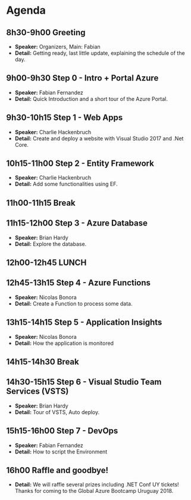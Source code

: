 Agenda
======

8h30-9h00 Greeting
------------------

- **Speaker:** Organizers, Main: Fabian
- **Detail:** Getting ready, last little update, explaining the schedule of the day.

9h00-9h30 Step 0 - Intro + Portal Azure
------------------------------

- **Speaker:** Fabian Fernandez
- **Detail:** Quick Introduction and a short tour of the Azure Portal.

9h30-10h15 Step 1 - Web Apps
------------------

- **Speaker:** Charlie Hackenbruch
- **Detail:** Create and deploy a website with Visual Studio 2017 and .Net Core.

10h15-11h00 Step 2 - Entity Framework
----------------------------

- **Speaker:** Charlie Hackenbruch
- **Detail:** Add some functionalities using EF.

11h00-11h15 Break
-----------------

11h15-12h00 Step 3 - Azure Database
--------------------------

- **Speaker:** Brian Hardy
- **Detail:** Explore the database.

12h00-12h45 LUNCH
-----------------

12h45-13h15 Step 4 - Azure Functions
---------------------------

- **Speaker:** Nicolas Bonora
- **Detail:** Create a Function to process some data.

13h15-14h15 Step 5 - Application Insights
--------------------------------

- **Speaker:** Nicolas Bonora
- **Detail:** How the application is monitored

14h15-14h30 Break
------------------

14h30-15h15 Step 6 - Visual Studio Team Services (VSTS)
----------------------------------------------

- **Speaker:** Brian Hardy
- **Detail:** Tour of VSTS, Auto deploy.

15h15-16h00 Step 7 - DevOps
------------------

- **Speaker:** Fabian Fernandez
- **Detail:** How to script the Environment

16h00 Raffle and goodbye!
-------------------------

- **Detail:** We will raffle several prizes including .NET Conf UY tickets! Thanks for coming to the Global Azure Bootcamp Uruguay 2018.
